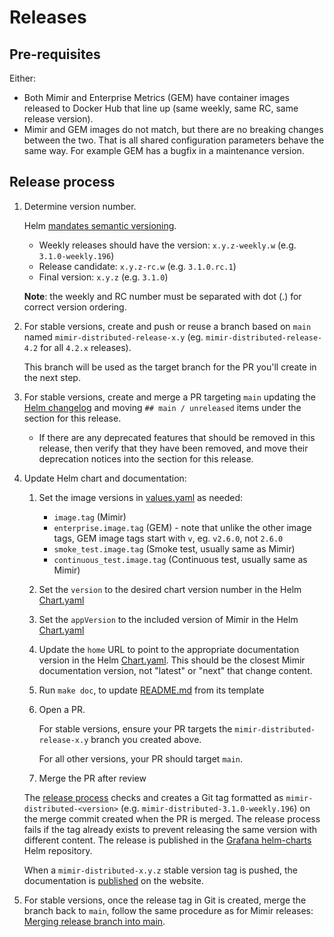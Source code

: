 # Releases

## Pre-requisites

Either:

- Both Mimir and Enterprise Metrics (GEM) have container images released to Docker Hub that line up (same weekly, same RC, same release version).
- Mimir and GEM images do not match, but there are no breaking changes between the two. That is all shared configuration parameters behave the same way. For example GEM has a bugfix in a maintenance version.

## Release process

1. Determine version number.

   Helm [mandates semantic versioning](https://helm.sh/docs/topics/charts/#the-chartyaml-file).

   - Weekly releases should have the version: `x.y.z-weekly.w` (e.g. `3.1.0-weekly.196`)
   - Release candidate: `x.y.z-rc.w` (e.g. `3.1.0.rc.1`)
   - Final version: `x.y.z` (e.g. `3.1.0`)

   **Note**: the weekly and RC number must be separated with dot (.) for correct version ordering.

1. For stable versions, create and push or reuse a branch based on `main` named `mimir-distributed-release-x.y` (eg. `mimir-distributed-release-4.2` for all `4.2.x` releases).

   This branch will be used as the target branch for the PR you'll create in the next step.

1. For stable versions, create and merge a PR targeting `main` updating the [Helm changelog](https://github.com/grafana/mimir/blob/main/operations/helm/charts/mimir-distributed/CHANGELOG.md) and moving `## main / unreleased` items under the section for this release.

      - If there are any deprecated features that should be removed in this release, then verify that they have been removed, and move their deprecation notices into the section for this release.

1. Update Helm chart and documentation:

   1. Set the image versions in [values.yaml](https://github.com/grafana/mimir/blob/main/operations/helm/charts/mimir-distributed/values.yaml) as needed:
      - `image.tag` (Mimir)
      - `enterprise.image.tag` (GEM) - note that unlike the other image tags, GEM image tags start with `v`, eg. `v2.6.0`, not `2.6.0`
      - `smoke_test.image.tag` (Smoke test, usually same as Mimir)
      - `continuous_test.image.tag` (Continuous test, usually same as Mimir)
   1. Set the `version` to the desired chart version number in the Helm [Chart.yaml](https://github.com/grafana/mimir/blob/main/operations/helm/charts/mimir-distributed/Chart.yaml)
   1. Set the `appVersion` to the included version of Mimir in the Helm [Chart.yaml](https://github.com/grafana/mimir/blob/main/operations/helm/charts/mimir-distributed/Chart.yaml)
   1. Update the `home` URL to point to the appropriate documentation version in the Helm [Chart.yaml](https://github.com/grafana/mimir/blob/main/operations/helm/charts/mimir-distributed/Chart.yaml). This should be the closest Mimir documentation version, not "latest" or "next" that change content.
   1. Run `make doc`, to update [README.md](https://github.com/grafana/mimir/blob/main/operations/helm/charts/mimir-distributed/README.md) from its template
   1. Open a PR.

      For stable versions, ensure your PR targets the `mimir-distributed-release-x.y` branch you created above.

      For all other versions, your PR should target `main`.

   1. Merge the PR after review

   The [release process](https://github.com/grafana/mimir/blob/main/.github/workflows/helm-release.yaml) checks and creates a Git tag formatted as `mimir-distributed-<version>` (e.g. `mimir-distributed-3.1.0-weekly.196`) on the merge commit created when the PR is merged. The release process fails if the tag already exists to prevent releasing the same version with different content. The release is published in the [Grafana helm-charts](https://grafana.github.io/helm-charts/) Helm repository.

   When a `mimir-distributed-x.y.z` stable version tag is pushed, the documentation is [published](https://github.com/grafana/mimir/blob/main/.github/workflows/publish-technical-documentation-release-helm-charts.yml) on the website.

1. For stable versions, once the release tag in Git is created, merge the branch back to `main`, follow the same procedure as for Mimir releases: [Merging release branch into main](https://github.com/grafana/mimir/blob/main/RELEASE.md#merging-release-branch-into-main).
